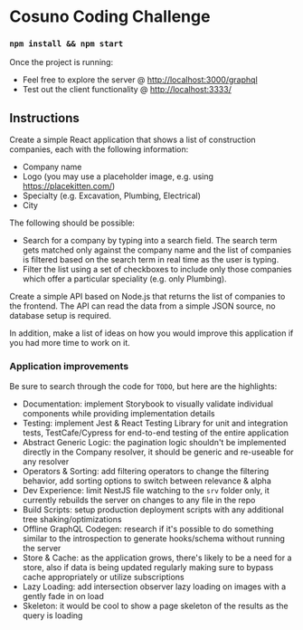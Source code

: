 # Cosuno Coding Challenge

### `npm install && npm start`

Once the project is running:

-   Feel free to explore the server @ [http://localhost:3000/graphql](http://localhost:3000/graphql)
-   Test out the client functionality @ [http://localhost:3333/](http://localhost:3333/)

## Instructions

Create a simple React application that shows a list of construction companies, each with the following information:

-   Company name
-   Logo (you may use a placeholder image, e.g. using https://placekitten.com/)
-   Specialty (e.g. Excavation, Plumbing, Electrical)
-   City

The following should be possible:

-   Search for a company by typing into a search field. The search term gets matched only against the company name and the list of companies is filtered based on the search term in real time as the user is typing.
-   Filter the list using a set of checkboxes to include only those companies which offer a particular speciality (e.g. only Plumbing).

Create a simple API based on Node.js that returns the list of companies to the frontend. The API can read the data from a simple JSON source, no database setup is required.

In addition, make a list of ideas on how you would improve this application if you had more time to work on it.

### Application improvements

Be sure to search through the code for `TODO`, but here are the highlights:

-   Documentation: implement Storybook to visually validate individual components while providing implementation details
-   Testing: implement Jest & React Testing Library for unit and integration tests, TestCafe/Cypress for end-to-end testing of the entire application
-   Abstract Generic Logic: the pagination logic shouldn't be implemented directly in the Company resolver, it should be generic and re-useable for any resolver
-   Operators & Sorting: add filtering operators to change the filtering behavior, add sorting options to switch between relevance & alpha
-   Dev Experience: limit NestJS file watching to the `srv` folder only, it currently rebuilds the server on changes to any file in the repo
-   Build Scripts: setup production deployment scripts with any additional tree shaking/optimizations
-   Offline GraphQL Codegen: research if it's possible to do something similar to the introspection to generate hooks/schema without running the server
-   Store & Cache: as the application grows, there's likely to be a need for a store, also if data is being updated regularly making sure to bypass cache appropriately or utilize subscriptions
-   Lazy Loading: add intersection observer lazy loading on images with a gently fade in on load
-   Skeleton: it would be cool to show a page skeleton of the results as the query is loading
